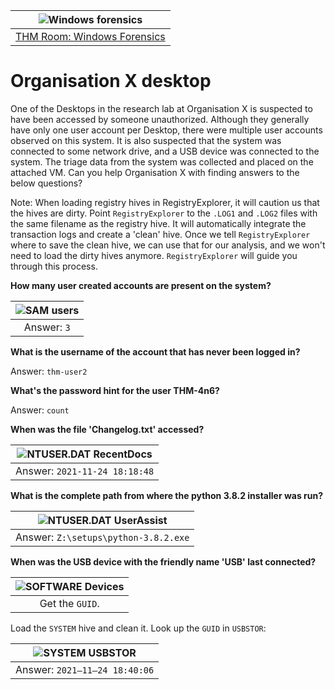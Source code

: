 | ![Windows forensics](/_static/images/forensics-room-banner.png)
|:--:|
| [THM Room: Windows Forensics](https://tryhackme.com/room/windowsforensics1) |

# Organisation X desktop

One of the Desktops in the research lab at Organisation X is suspected to have been accessed by someone unauthorized. 
Although they generally have only one user account per Desktop, there were multiple user accounts observed on this 
system. It is also suspected that the system was connected to some network drive, and a USB device was connected to 
the system. The triage data from the system was collected and placed on the attached VM. Can you help 
Organisation X with finding answers to the below questions?

Note: When loading registry hives in RegistryExplorer, it will caution us that the hives are dirty. Point 
`RegistryExplorer` to the `.LOG1` and `.LOG2` files with the same filename as the registry hive. It will automatically 
integrate the transaction logs and create a 'clean' hive. Once we tell `RegistryExplorer` where to save the clean 
hive, we can use that for our analysis, and we won't need to load the dirty hives anymore. 
`RegistryExplorer` will guide you through this process.

**How many user created accounts are present on the system?**

| ![SAM users](/_static/images/sam-users.png)
|:--:|
| Answer: `3` |

**What is the username of the account that has never been logged in?**

Answer: `thm-user2`

**What's the password hint for the user THM-4n6?**

Answer: `count`

**When was the file 'Changelog.txt' accessed?**

| ![NTUSER.DAT RecentDocs](/_static/images/ntuserdat-recentdocs.png)
|:--:|
| Answer: `2021-11-24 18:18:48` |

**What is the complete path from where the python 3.8.2 installer was run?**

| ![NTUSER.DAT UserAssist](/_static/images/ntuserdat-userassist.png)
|:--:|
| Answer: `Z:\setups\python-3.8.2.exe` |

**When was the USB device with the friendly name 'USB' last connected?**

| ![SOFTWARE Devices](/_static/images/software-devices.png)
|:--:|
| Get the `GUID`. |

Load the `SYSTEM` hive and clean it. Look up the `GUID` in `USBSTOR`:

| ![SYSTEM USBSTOR](/_static/images/system-usbstor.png)
|:--:|
| Answer: `2021–11–24 18:40:06` |

